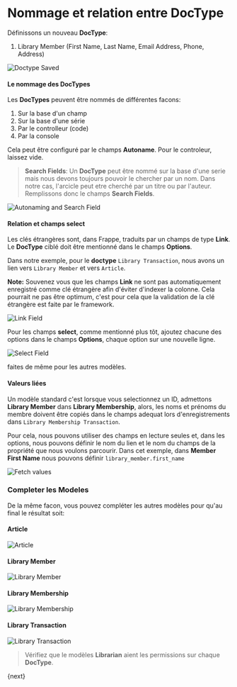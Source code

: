 <!-- add-breadcrumbs -->
# Nommage et relation entre DocType

Définissons un nouveau **DocType**:

1. Library Member (First Name, Last Name, Email Address, Phone, Address)

<img class="screenshot" alt="Doctype Saved" src="{{docs_base_url}}/assets/img/naming_doctype.png">


#### Le nommage des DocTypes

Les **DocTypes** peuvent être nommés de différentes facons:

1. Sur la base d'un champ
1. Sur la base d'une série
1. Par le controlleur (code)
1. Par la console

Cela peut être configuré par le champs **Autoname**. Pour le controleur, laissez vide.

> **Search Fields**: Un **DocType** peut être nommé sur la base d'une serie mais nous devons toujours pouvoir le chercher par un nom. 
Dans notre cas, l'arcicle peut etre cherché par un titre ou par l'auteur. Remplissons donc le champs **Search Fields**.

<img class="screenshot" alt="Autonaming and Search Field" src="{{docs_base_url}}/assets/img/autoname_and_search_field.png">

#### Relation et champs select

Les clés étrangères sont, dans Frappe, traduits par un champs de type **Link**. Le **DocType** ciblé doit être mentionné
 dans le champs **Options**.

Dans notre exemple, pour le **doctype** `Library Transaction`, nous avons un lien vers `Library Member` et vers `Article`.

**Note:** Souvenez vous que les champs **Link** ne sont pas automatiquement enregistré comme clé étrangère afin d'éviter 
d'indexer la colonne. Cela pourrait ne pas être optimum, c'est pour cela que la validation de la clé étrangère est faite 
par le framework.

<img class="screenshot" alt="Link Field" src="{{docs_base_url}}/assets/img/link_field.png">

Pour les champs **select**, comme mentionné plus tôt, ajoutez chacune des options dans le champs **Options**, chaque 
option sur une nouvelle ligne.

<img class="screenshot" alt="Select Field" src="{{docs_base_url}}/assets/img/select_field.png">

faites de même pour les autres modèles.

#### Valeurs liées

Un modèle standard c'est lorsque vous selectionnez un ID, admettons **Library Member** dans **Library Membership**, alors, 
les noms et prénoms du membre doivent être copiés dans le champs adequat lors d'enregistrements dans `Library Membership Transaction`.

Pour cela, nous pouvons utiliser des champs en lecture seules et, dans les options, nous pouvons définir le nom du lien 
et le nom du champs de la propriété que nous voulons parcourir. Dans cet exemple, dans **Member First Name** nous pouvons 
définir `library_member.first_name`

<img class="screenshot" alt="Fetch values" src="{{docs_base_url}}/assets/img/fetch.png">

### Completer les Modeles

De la même facon, vous pouvez compléter les autres modèles pour qu'au final le résultat soit:

#### Article

<img class="screenshot" alt="Article" src="{{docs_base_url}}/assets/img/doctype_article.png">

#### Library Member

<img class="screenshot" alt="Library Member" src="{{docs_base_url}}/assets/img/doctype_lib_member.png">

#### Library Membership

<img class="screenshot" alt="Library Membership" src="{{docs_base_url}}/assets/img/doctype_lib_membership.png">

#### Library Transaction

<img class="screenshot" alt="Library Transaction" src="{{docs_base_url}}/assets/img/doctype_lib_trans.png">

> Vérifiez que le modèles **Librarian** aient les permissions sur chaque **DocType**.

{next}
